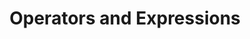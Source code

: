 ---
id: operators-and-expressions
title: Operators and Expressions
sidebar_label: Operators and Expressions
sidebar_position: 3
tags: [java, operators, expressions, programming, java operators, java expressions]
description: In this tutorial, we will learn about operators and expressions in Java. We will learn about the different types of operators available in Java, how to use them, and how to create expressions using operators.
---